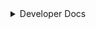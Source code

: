 <details>
<summary>
Developer Docs
</summary>
<p>

* [How We Agile](https://github.com/radiome-flow/radiome/wiki/How-we-agile)
* [Branches, Releases, and Versions](https://github.com/radiome-flow/radiome/wiki/Developer-Documentation---Branches,-Releases,-and-Versions)
* [Coding Standard](https://github.com/radiome-flow/radiome/wiki/Developer-Documentation---Coding-Standard)
* [How to contribute](https://github.com/radiome-flow/radiome/wiki/Developer-Documentation---How-to-contribute)
* [Pipeline builder](https://github.com/radiome-flow/radiome/wiki/Developer-Documentation---Pipeline-builder)
* [Resource pool](https://github.com/radiome-flow/radiome/wiki/Developer-Documentation---Resource-pool)
* [Workflow Definition](https://github.com/radiome-flow/radiome/wiki/Developer-Documentation---Workflow-Definition)

</p>
</details>